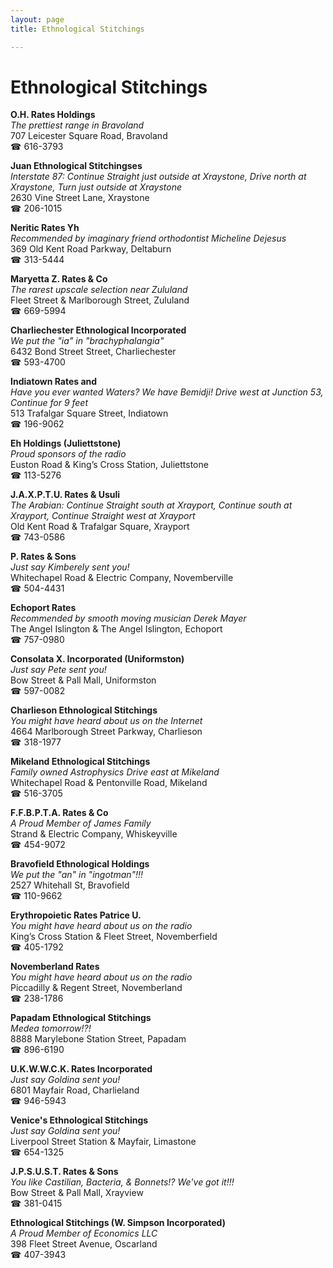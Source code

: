 ```yaml
---
layout: page 
title: Ethnological Stitchings

---
```



# Ethnological Stitchings


 **O.H. Rates Holdings**  
_The prettiest range in Bravoland_  
707 Leicester Square Road, Bravoland  
☎ 616-3793

**Juan Ethnological Stitchingses**  
_Interstate 87: Continue Straight just outside at Xraystone, Drive north at Xraystone, Turn just outside at Xraystone_  
2630 Vine Street Lane, Xraystone  
☎ 206-1015

**Neritic Rates Yh**  
_Recommended by imaginary friend orthodontist Micheline Dejesus_  
369 Old Kent Road Parkway, Deltaburn  
☎ 313-5444

**Maryetta Z. Rates & Co**  
_The rarest upscale selection near Zululand_  
Fleet Street & Marlborough Street, Zululand  
☎ 669-5994

**Charliechester Ethnological Incorporated**  
_We put the "ia" in "brachyphalangia"_  
6432 Bond Street Street, Charliechester  
☎ 593-4700

**Indiatown Rates and**  
_Have you ever wanted Waters? We have Bemidji! 
Drive west at Junction 53, Continue for 9 feet_  
513 Trafalgar Square Street, Indiatown  
☎ 196-9062

**Eh Holdings (Juliettstone)**  
_Proud sponsors of the radio_  
Euston Road & King’s Cross Station, Juliettstone  
☎ 113-5276

**J.A.X.P.T.U. Rates & Usuli**  
_The Arabian: Continue Straight south at Xrayport, Continue south at Xrayport, Continue Straight west at Xrayport_  
Old Kent Road & Trafalgar Square, Xrayport  
☎ 743-0586

**P. Rates & Sons**  
_Just say Kimberely sent you!_  
Whitechapel Road & Electric Company, Novemberville  
☎ 504-4431

**Echoport Rates**  
_Recommended by smooth moving musician Derek Mayer_  
The Angel Islington & The Angel Islington, Echoport  
☎ 757-0980

**Consolata X. Incorporated (Uniformston)**  
_Just say Pete sent you!_  
Bow Street & Pall Mall, Uniformston  
☎ 597-0082

**Charlieson Ethnological Stitchings**  
_You might have heard about us on the Internet_  
4664 Marlborough Street Parkway, Charlieson  
☎ 318-1977

**Mikeland Ethnological Stitchings**  
_Family owned Astrophysics 
Drive east at Mikeland_  
Whitechapel Road & Pentonville Road, Mikeland  
☎ 516-3705

**F.F.B.P.T.A. Rates & Co**  
_A Proud Member of James Family_  
Strand & Electric Company, Whiskeyville  
☎ 454-9072

**Bravofield Ethnological Holdings**  
_We put the "an" in "ingotman"!!!_  
2527 Whitehall St, Bravofield  
☎ 110-9662

**Erythropoietic Rates Patrice U.**  
_You might have heard about us on the radio_  
King’s Cross Station & Fleet Street, Novemberfield  
☎ 405-1792

**Novemberland Rates**  
_You might have heard about us on the radio_  
Piccadilly & Regent Street, Novemberland  
☎ 238-1786

**Papadam Ethnological Stitchings**  
_Medea tomorrow!?!_  
8888 Marylebone Station Street, Papadam  
☎ 896-6190

**U.K.W.W.C.K. Rates Incorporated**  
_Just say Goldina sent you!_  
6801 Mayfair Road, Charlieland  
☎ 946-5943

**Venice's Ethnological Stitchings**  
_Just say Goldina sent you!_  
Liverpool Street Station & Mayfair, Limastone  
☎ 654-1325

**J.P.S.U.S.T. Rates & Sons**  
_You like Castilian, Bacteria, & Bonnets!? We've got it!!!_  
Bow Street & Pall Mall, Xrayview  
☎ 381-0415

**Ethnological Stitchings (W. Simpson Incorporated)**  
_A Proud Member of Economics LLC_  
398 Fleet Street Avenue, Oscarland  
☎ 407-3943

